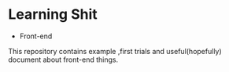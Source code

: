 # Learning Shit 
- Front-end

This repository contains example ,first trials and useful(hopefully) document about front-end things.

